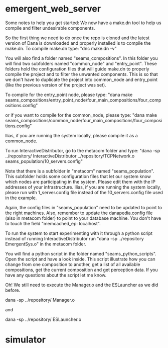 # emergent_web_server

Some notes to help you get started:
We now have a make.dn tool to help us compile and filter undesirable components. 

So the first thing we need to do once the repo is cloned and the latest version of Dana is downloaded and properly installed is to compile the make.dn. To compile make.dn type: "dnc make.dn -v"


You will also find a folder named "seams_compositions". In this folder you will find two subfolders named "common_node" and "entry_point". These folders hold the configuration files that will guide make.dn to properly compile the project and to filter the unwanted components. This is so that we don't have to duplicate the project into common_node and entry_point (like the previous version of the project was set).

To compile for the entry_point node, please type: "dana make seams_compositions/entry_point_node/four_main_compositions/four_compositions.config" 

or if you want to compile for the common_node, please type: "dana make seams_compositions/common_node/four_main_compositions/four_compositions.config"

Ilias, if you are running the system locally, please compile it as a common_node.

To run InteractiveDistributor, go to the metacom folder and type: "dana -sp ../repository/ InteractiveDistributor ../repository/TCPNetwork.o seams_population/10_servers.config"

Note that there is a subfolder in "metacom" named "seams_population". This subfolder holds some configuration files that let our system know which nodes are participating in the system. Please edit them with the IP addresses of your infrastructure.
Ilias, if you are running the system locally, please run with 1_server.config file instead of the 10_servers.config file used in the example.

Again, the config files in "seams_population" need to be updated to point to the right machines. Also, remember to update the danapedia.config file (also in metacom folder) to point to your database machine. You don't have to touch the field "memcached_ep: localhost".

To run the system to start experimenting with it through a python script instead of running InteractiveDistributor run "dana -sp ../repository EmergentSys.o" in the metacom folder.

You will find a python script in the folder named "seams_python_scripts". Open the script and have a look inside. This script illustrate how you can change from one composition to another, get a list of all available compositions,  get the current composition and get perception data. If you have any questions about the script let me know.  

Oh! We still need to execute the Manager.o and the ESLauncher as we did before.

dana -sp ../repository/ Manager.o

and

dana -sp ../repository/ ESLauncher.o
# simulator
